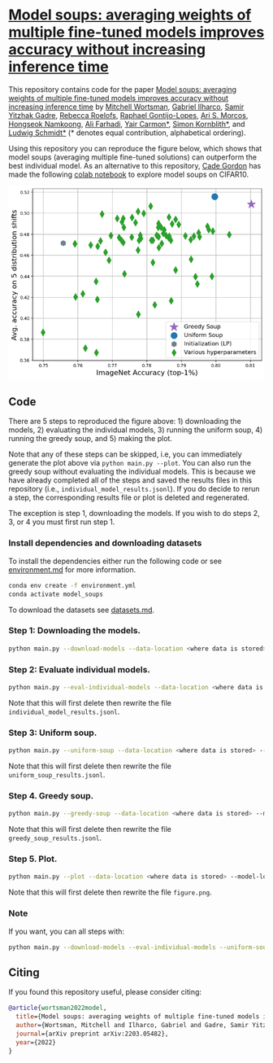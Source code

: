 # [Model soups: averaging weights of multiple fine-tuned models improves accuracy without increasing inference time](https://arxiv.org/abs/2203.05482)

This repository contains code for the paper [Model soups: averaging weights of multiple fine-tuned models improves accuracy without increasing inference time](https://arxiv.org/abs/2203.05482) by 
[Mitchell Wortsman](https://mitchellnw.github.io/), 
[Gabriel Ilharco](http://gabrielilharco.com/), 
[Samir Yitzhak Gadre](https://sagadre.github.io/), 
[Rebecca Roelofs](https://twitter.com/beccaroelofs), 
[Raphael Gontijo-Lopes](https://raphagl.com/), 
[Ari S. Morcos](http://www.arimorcos.com/), 
[Hongseok Namkoong](https://hsnamkoong.github.io/), 
[Ali Farhadi](https://homes.cs.washington.edu/~ali/), 
[Yair Carmon*](https://www.cs.tau.ac.il/~ycarmon/), 
[Simon Kornblith*](https://simonster.com/), 
and [Ludwig Schmidt*](https://people.csail.mit.edu/ludwigs/) (* denotes equal contribution, alphabetical ordering).

Using this repository you can reproduce the figure below, which shows that model soups (averaging multiple fine-tuned solutions) can outperform
the best individual model.
As an alternative to this repository, [Cade Gordon](http://cadegordon.io/) has made the following [colab notebook](https://colab.research.google.com/drive1UmK-phTRXC4HoKb7_rScawnRqlG82svF?usp=sharing) to explore model soups on CIFAR10.
<p align="center">
<img src="figure.png"/>
</p>


## Code

There are 5 steps to reproduced the figure above: 1) downloading the models, 2) evaluating the individual models, 3) running the uniform soup, 4) running the greedy soup, and 5) making the plot.

Note that any of these steps can be skipped, i.e, you can immediately generate the plot above via `python main.py --plot`.
You can also run the greedy soup without evaluating the individual models.
This is because we have already completed all of the steps and saved the results files in this repository (i.e., `individual_model_results.jsonl`).
If you do decide to rerun a step, the corresponding results file or plot is deleted and regenerated.

The exception is step 1, downloading the models. If you wish to do steps 2, 3, or 4 you must first run step 1.

### Install dependencies and downloading datasets

To install the dependencies either run the following code or see [environment.md](environment.md) for more information.
```bash
conda env create -f environment.yml
conda activate model_soups
```

To download the datasets see [datasets.md](datasets.md).

### Step 1: Downloading the models.

```bash
python main.py --download-models --data-location <where data is stored> --model-location <where models will be stored>
```

### Step 2: Evaluate individual models.

```bash
python main.py --eval-individual-models --data-location <where data is stored> --model-location <where models are stored>
```
Note that this will first delete then rewrite the file `individual_model_results.jsonl`.

### Step 3: Uniform soup.

```bash
python main.py --uniform-soup --data-location <where data is stored> --model-location <where models are stored>
```
Note that this will first delete then rewrite the file `uniform_soup_results.jsonl`.

### Step 4. Greedy soup.

```bash
python main.py --greedy-soup --data-location <where data is stored> --model-location <where models are stored>
```
Note that this will first delete then rewrite the file `greedy_soup_results.jsonl`.

### Step 5. Plot.

```bash
python main.py --plot --data-location <where data is stored> --model-location <where models are stored>
```
Note that this will first delete then rewrite the file `figure.png`.

### Note

If you want, you can all steps with:
```bash
python main.py --download-models --eval-individual-models --uniform-soup --greedy-soup --plot --data-location <where data is stored> --model-location <where models are stored>
```

## Citing

If you found this repository useful, please consider citing:
```bibtex
@article{wortsman2022model,
  title={Model soups: averaging weights of multiple fine-tuned models improves accuracy without increasing inference time},
  author={Wortsman, Mitchell and Ilharco, Gabriel and Gadre, Samir Yitzhak and Roelofs, Rebecca and Gontijo-Lopes, Raphael and Morcos, Ari S and Namkoong, Hongseok and Farhadi, Ali and Carmon, Yair and Kornblith, Simon and others},
  journal={arXiv preprint arXiv:2203.05482},
  year={2022}
}
```